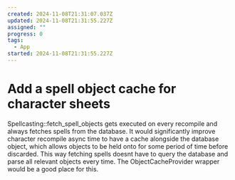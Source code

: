 ```yaml
---
created: 2024-11-08T21:31:07.037Z
updated: 2024-11-08T21:31:55.227Z
assigned: ""
progress: 0
tags:
  - App
started: 2024-11-08T21:31:55.227Z
---
```


# Add a spell object cache for character sheets

Spellcasting::fetch_spell_objects gets executed on every recompile and always fetches spells from the database. It would significantly improve character recompile async time to have a cache alongside the database object, which allows objects to be held onto for some period of time before discarded. This way fetching spells doesnt have to query the database and parse all relevant objects every time.
The ObjectCacheProvider wrapper would be a good place for this.
